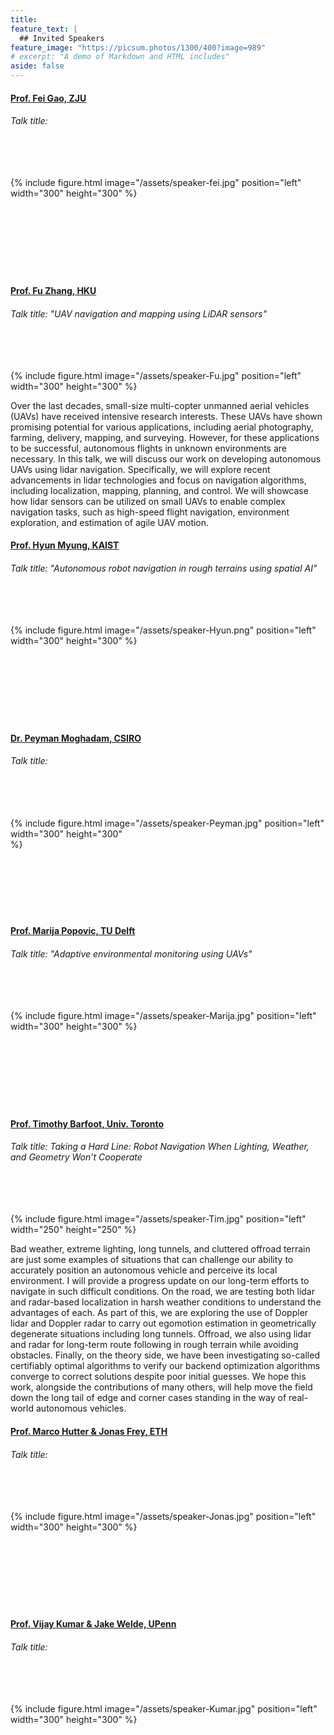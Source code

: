 ```yaml
---
title:
feature_text: | 
  ## Invited Speakers
feature_image: "https://picsum.photos/1300/400?image=989"
# excerpt: "A demo of Markdown and HTML includes"
aside: false
---
```


#### [Prof. Fei Gao, ZJU](http://zju-fast.com/fei-gao/)
###### Talk title: 
######  
{% include figure.html image="/assets/speaker-fei.jpg" position="left" width="300" height="300" %}
                                                                                                                                                                                                                                                                                                                                                                                                                                                                                                                                                                                                                                                                                                                                                                                                                                                                                                

#### [Prof. Fu Zhang, HKU](https://mars.hku.hk/people.html)
###### Talk title: "UAV navigation and mapping using LiDAR sensors"
######  
{% include figure.html image="/assets/speaker-Fu.jpg" position="left" width="300" height="300" %}

Over the last decades, small-size multi-copter unmanned aerial vehicles (UAVs) have received intensive research interests. These UAVs have shown promising potential for various applications, including aerial photography, farming, delivery, mapping, and surveying. However, for these applications to be successful, autonomous flights in unknown environments are necessary. In this talk, we will discuss our work on developing autonomous UAVs using lidar navigation. Specifically, we will explore recent advancements in lidar technologies and focus on navigation algorithms, including localization, mapping, planning, and control. We will showcase how lidar sensors can be utilized on small UAVs to enable complex navigation tasks, such as high-speed flight navigation, environment exploration, and estimation of agile UAV motion.
  

#### [Prof. Hyun Myung, KAIST](https://urobot.kaist.ac.kr/url_teams/prof-hyunmyung/)
###### Talk title: "Autonomous robot navigation in rough terrains using spatial AI"
######  
{% include figure.html image="/assets/speaker-Hyun.png" position="left" width="300" height="300" %}
                                                                                                                                                                                                                                                                                                                                                                                                                                                                                                                                                                                                                                                                                                                                                                                                                                                                                                

#### [Dr. Peyman Moghadam, CSIRO](https://people.csiro.au/m/p/peyman-moghadam)
###### Talk title:
######  
{% include figure.html image="/assets/speaker-Peyman.jpg" position="left" width="300" height="300" %}                                                                                                                                                                                                                                                                                                                                                                                                                                                                                                                                                                                                                                                                                                                                                                                                                                                                                                


#### [Prof. Marija Popovic, TU Delft](https://www.google.com/url?sa=t&source=web&rct=j&opi=89978449&url=https://www.tudelft.nl/en/staff/m.popovic%3FcHash%3D9c4e89537f3df185c588b06c8bece9d2&ved=2ahUKEwi-joG9u9OFAxVBi_0HHftACokQFnoECBYQAQ&usg=AOvVaw39JOwPLT8W0XaUNgMO-zJa)
###### Talk title: "Adaptive environmental monitoring using UAVs"
######  
{% include figure.html image="/assets/speaker-Marija.jpg" position="left" width="300" height="300" %}
                                                                                                                                                                                                                                                                                                                                                                                                                                                                                                                                                                                                                                                                                                                                                                                                                                                                                                


#### [Prof. Timothy Barfoot, Univ. Toronto](http://asrl.utias.utoronto.ca/~tdb/)
###### Talk title: Taking a Hard Line:  Robot Navigation When Lighting, Weather, and Geometry Won’t Cooperate
######  
{% include figure.html image="/assets/speaker-Tim.jpg" position="left" width="250" height="250" %}

Bad weather, extreme lighting, long tunnels, and cluttered offroad terrain are just some examples of situations that can challenge our ability to accurately position an autonomous vehicle and perceive its local environment.  I will provide a progress update on our long-term efforts to navigate in such difficult conditions.  On the road, we are testing both lidar and radar-based localization in harsh weather conditions to understand the advantages of each.  As part of this, we are exploring the use of Doppler lidar and Doppler radar to carry out egomotion estimation in geometrically degenerate situations including long tunnels.   Offroad, we also using lidar and radar for long-term route following in rough terrain while avoiding obstacles.  Finally, on the theory side, we have been investigating so-called certifiably optimal algorithms to verify our backend optimization algorithms converge to correct solutions despite poor initial guesses.  We hope this work, alongside the contributions of many others, will help move the field down the long tail of edge and corner cases standing in the way of real-world autonomous vehicles.


#### [Prof. Marco Hutter & Jonas Frey, ETH](https://rsl.ethz.ch/the-lab/people.html)
###### Talk title:
######  
{% include figure.html image="/assets/speaker-Jonas.jpg" position="left" width="300" height="300" %}
                                                                                                                                                                                                                                                                                                                                                                                                                                                                                                                                                                                                                                                                                                                                                                                                                                                                                                


#### [Prof. Vijay Kumar & Jake Welde, UPenn](https://www.kumarrobotics.org/dr-vijay-kumar/)
###### Talk title:
######  
{% include figure.html image="/assets/speaker-Kumar.jpg" position="left" width="300" height="300" %}